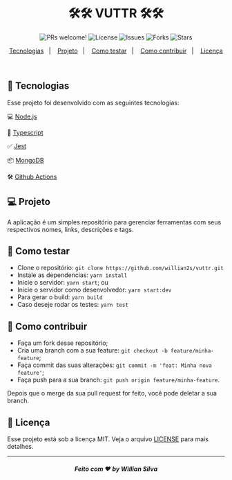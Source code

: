 <h1 align="center">
    🛠🛠 VUTTR 🛠🛠
</h1>

<p align="center">
 <img src="https://img.shields.io/static/v1?label=PRs&message=welcome&color=217EEB&labelColor=000000" alt="PRs welcome!" />
 <img alt="License" src="https://img.shields.io/static/v1?label=license&message=MIT&color=217EEB&labelColor=000000">
 
 <img src="https://img.shields.io/github/issues/willian2s/vuttr?color=217EEB&&labelColor=000000" alt="Issues" />
 <img src="https://img.shields.io/github/forks/willian2s/vuttr?color=217EEB&&labelColor=000000" alt="Forks" />
 <img src="https://img.shields.io/github/stars/willian2s/vuttr?color=217EEB&&labelColor=000000" alt="Stars" /> 
</p>

<p align="center">
  <a href="#rocket-tecnologias">Tecnologias</a>&nbsp;&nbsp;&nbsp;|&nbsp;&nbsp;&nbsp;
  <a href="#-projeto">Projeto</a>&nbsp;&nbsp;&nbsp;|&nbsp;&nbsp;&nbsp;
  <a href="#rocket-como-testar">Como testar</a>&nbsp;&nbsp;&nbsp;|&nbsp;&nbsp;&nbsp;
  <a href="#-como-contribuir">Como contribuir</a>&nbsp;&nbsp;&nbsp;|&nbsp;&nbsp;&nbsp;
  <a href="#memo-licença">Licença</a>
</p>

<br>

## :rocket: Tecnologias

Esse projeto foi desenvolvido com as seguintes tecnologias:

💻 [Node.js](https://nodejs.org/)

🧰 [Typescript](https://www.typescriptlang.org/)

✅ [Jest](https://jestjs.io/)

📦 [MongoDB](https://www.mongodb.com/)

🛠 [Github Actions](https://github.com/features/actions)

## 💻 Projeto

A aplicação é um simples repositório para gerenciar ferramentas com seus respectivos nomes, links, descrições e tags.

## :rocket: Como testar

- Clone o repositório: `git clone https://github.com/willian2s/vuttr.git`
- Instale as dependencias: `yarn install`
- Inicie o servidor: `yarn start`; ou
- Inicie o servidor como desenvolvedor: `yarn start:dev`
- Para gerar o build: `yarn build`
- Caso deseje rodar os testes: `yarn test`

## 🤔 Como contribuir

- Faça um fork desse repositório;
- Cria uma branch com a sua feature: `git checkout -b feature/minha-feature`;
- Faça commit das suas alterações: `git commit -m 'feat: Minha nova feature'`;
- Faça push para a sua branch: `git push origin feature/minha-feature`.

Depois que o merge da sua pull request for feito, você pode deletar a sua branch.

## :memo: Licença

Esse projeto está sob a licença MIT. Veja o arquivo [LICENSE](LICENSE.md) para mais detalhes. 

---

<h5 align="center">Feito com ♥ by Willian Silva</h5>
